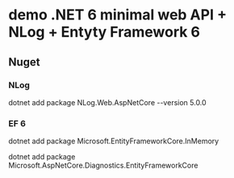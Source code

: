 # demo .NET 6 minimal web API + NLog + Entyty Framework 6

## Nuget

### NLog

dotnet add package NLog.Web.AspNetCore --version 5.0.0

### EF 6

dotnet add package Microsoft.EntityFrameworkCore.InMemory

dotnet add package Microsoft.AspNetCore.Diagnostics.EntityFrameworkCore
